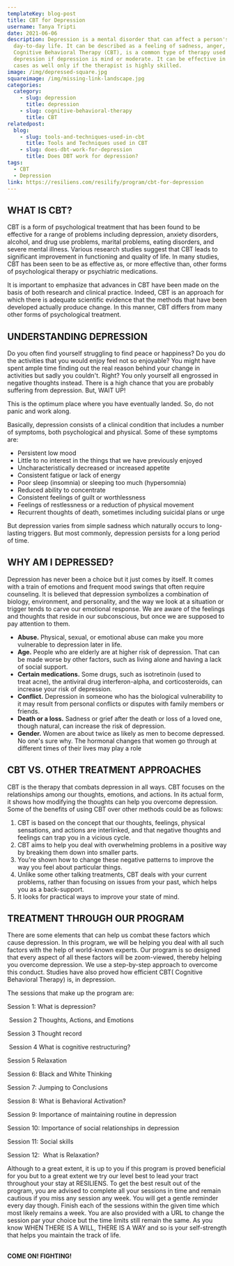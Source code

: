 ```yaml
---
templateKey: blog-post
title: CBT for Depression
username: Tanya Tripti
date: 2021-06-06
description: Depression is a mental disorder that can affect a person's
  day-to-day life. It can be described as a feeling of sadness, anger, or loss.
  Cognitive Behavioral Therapy (CBT), is a common type of therapy used to treat
  depression if depression is mind or moderate. It can be effective in severe
  cases as well only if the therapist is highly skilled.
image: /img/depressed-square.jpg
squareimage: /img/missing-link-landscape.jpg
categories:
  category:
    - slug: depression
      title: depression
    - slug: cognitive-behavioral-therapy
      title: CBT
relatedpost:
  blog:
    - slug: tools-and-techniques-used-in-cbt
      title: Tools and Techniques used in CBT
    - slug: does-dbt-work-for-depression
      title: Does DBT work for depression?
tags:
  - CBT
  - Depression
link: https://resiliens.com/resilify/program/cbt-for-depression
---
```

<!--StartFragment-->

## **WHAT IS CBT?**

CBT is a form of psychological treatment that has been found to be effective for a range of problems including depression, anxiety disorders, alcohol, and drug use problems, marital problems, eating disorders, and severe mental illness. Various research studies suggest that CBT leads to significant improvement in functioning and quality of life. In many studies, CBT has been seen to be as effective as, or more effective than, other forms of psychological therapy or psychiatric medications.

It is important to emphasize that advances in CBT have been made on the basis of both research and clinical practice. Indeed, CBT is an approach for which there is adequate scientific evidence that the methods that have been developed actually produce change. In this manner, CBT differs from many other forms of psychological treatment.

## **UNDERSTANDING DEPRESSION**

Do you often find yourself struggling to find peace or happiness? Do you do the activities that you would enjoy feel not so enjoyable? You might have spent ample time finding out the real reason behind your change in activities but sadly you couldn't. Right? You only yourself all engrossed in negative thoughts instead. There is a high chance that you are probably suffering from depression. But, WAIT UP!

This is the optimum place where you have eventually landed. So, do not panic and work along.

Basically, depression consists of a clinical condition that includes a number of symptoms, both psychological and physical. Some of these symptoms are:

* Persistent low mood
* Little to no interest in the things that we have previously enjoyed
* Uncharacteristically decreased or increased appetite
* Consistent fatigue or lack of energy
* Poor sleep (insomnia) or sleeping too much (hypersomnia)
* Reduced ability to concentrate
* Consistent feelings of guilt or worthlessness
* Feelings of restlessness or a reduction of physical movement
* Recurrent thoughts of death, sometimes including suicidal plans or urge

But depression varies from simple sadness which naturally occurs to long-lasting triggers. But most commonly, depression persists for a long period of time.

## **WHY AM I DEPRESSED?**

Depression has never been a choice but it just comes by itself. It comes with a train of emotions and frequent mood swings that often require counseling. It is believed that depression symbolizes a combination of biology, environment, and personality, and the way we look at a situation or trigger tends to carve our emotional response. We are aware of the feelings and thoughts that reside in our subconscious, but once we are supposed to pay attention to them.

* **Abuse.** Physical, sexual, or emotional abuse can make you more vulnerable to depression later in life.
* **Age.** People who are elderly are at higher risk of depression. That can be made worse by other factors, such as living alone and having a lack of social support.
* **Certain medications.** Some drugs, such as isotretinoin (used to treat acne), the antiviral drug interferon-alpha, and corticosteroids, can increase your risk of depression.
* **Conflict.** Depression in someone who has the biological vulnerability to it may result from personal conflicts or disputes with family members or friends.
* **Death or a loss.** Sadness or grief after the death or loss of a loved one, though natural, can increase the risk of depression.
* **Gender.** Women are about twice as likely as men to become depressed. No one's sure why. The hormonal changes that women go through at different times of their lives may play a role

## **CBT VS. OTHER TREATMENT APPROACHES**

CBT is the therapy that combats depression in all ways. CBT focuses on the relationships among our thoughts, emotions, and actions. In its actual form, it shows how modifying the thoughts can help you overcome depression. Some of the benefits of using CBT over other methods could be as follows:

1. CBT is based on the concept that our thoughts, feelings, physical sensations, and actions are interlinked, and that negative thoughts and feelings can trap you in a vicious cycle.
2. CBT aims to help you deal with overwhelming problems in a positive way by breaking them down into smaller parts.
3. You're shown how to change these negative patterns to improve the way you feel about particular things.
4. Unlike some other talking treatments, CBT deals with your current problems, rather than focusing on issues from your past, which helps you as a back-support.
5. It looks for practical ways to improve your state of mind.

## **TREATMENT THROUGH OUR PROGRAM**

There are some elements that can help us combat these factors which cause depression. In this program, we will be helping you deal with all such factors with the help of world-known experts. Our program is so designed that every aspect of all these factors will be zoom-viewed, thereby helping you overcome depression. We use a step-by-step approach to overcome this conduct. Studies have also proved how efficient CBT( Cognitive Behavioral Therapy) is, in depression. 

The sessions that make up the program are: 

Session 1: What is depression?

 Session 2 Thoughts, Actions, and Emotions

Session 3 Thought record

 Session 4 What is cognitive restructuring?

Session 5 Relaxation

Session 6: Black and White Thinking 

Session 7: Jumping to Conclusions 

Session 8: What is Behavioral Activation? 

Session 9: Importance of maintaining routine in depression

Session 10: Importance of social relationships in depression

Session 11: Social skills

Session 12:  What is Relaxation? 

Although to a great extent, it is up to you if this program is proved beneficial for you but to a great extent we try our level best to lead your tract throughout your stay at RESILIENS. To get the best result out of the program, you are advised to complete all your sessions in time and remain cautious if you miss any session any week. You will get a gentle reminder every day though. Finish each of the sessions within the given time which most likely remains a week. You are also provided with a URL to change the session par your choice but the time limits still remain the same. As you know WHEN THERE IS A WILL, THERE IS A WAY and so is your self-strength that helps you maintain the track of life.

\
**COME ON! FIGHTING!**

<!--EndFragment-->